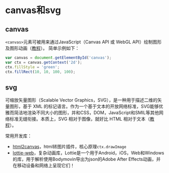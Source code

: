 # canvas和svg

## canvas
`<canvas>`元素可被用来通过JavaScript（Canvas API 或 WebGL API）绘制图形及图形动画（[教程](https://developer.mozilla.org/zh-CN/docs/Web/API/Canvas_API/Tutorial)）。
简单示例如下：
``` js
var canvas = document.getElementById('canvas');
var ctx = canvas.getContext('2d');
ctx.fillStyle = 'green';
ctx.fillRect(10, 10, 100, 100);
```

## svg
可缩放矢量图形（Scalable Vector Graphics，SVG），是一种用于描述二维的矢量图形，基于 XML 的标记语言。作为一个基于文本的开放网络标准，SVG能够优雅而简洁地渲染不同大小的图形，并和CSS，DOM，JavaScript和SMIL等其他网络标准无缝衔接。本质上，SVG 相对于图像，就好比 HTML 相对于文本（[教程](https://developer.mozilla.org/zh-CN/docs/Web/SVG/Tutorial)）。

常用开发库：
- [html2canvas](http://html2canvas.hertzen.com/)，html转图片插件，核心原理`ctx.drawImage`
- [lottie-web](https://www.yuque.com/lottie/document/web#Usage)，复杂动画库，Lottie是一个用于Android，iOS，Web和Windows的库，用于解析使用Bodymovin导出为json的Adobe After Effects动画，并在移动设备和网络上呈现它们！
